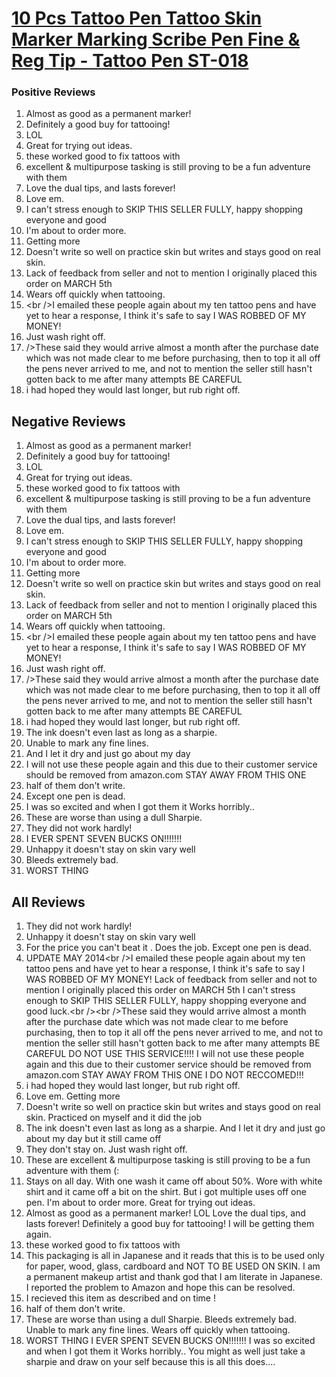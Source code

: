 # [10 Pcs Tattoo Pen Tattoo Skin Marker Marking Scribe Pen Fine &amp; Reg Tip - Tattoo Pen ST-018](https://products.checkmycream.com/products/10-Pcs-Tattoo-Pen-Tattoo-Skin-Marker-Marking-Scribe-Pen-Fine-and-Reg-Tip-Tattoo-Pen-ST-018.html)

### Positive Reviews

<ol>
      <li>Almost as good as a permanent marker!</li>
      <li>Definitely a good buy for tattooing!</li>
      <li>LOL  </li>
      <li>Great for trying out ideas.</li>
      <li>these worked good to fix tattoos with</li>
      <li>excellent &amp; multipurpose tasking is still proving to be a fun adventure with them</li>
      <li>Love the dual tips, and lasts forever!</li>
      <li>Love em.</li>
      <li>I can&#x27;t stress enough to SKIP THIS SELLER FULLY, happy shopping everyone and good</li>
      <li>I&#x27;m about to order more.  </li>
      <li>Getting more</li>
      <li>Doesn&#x27;t write so well on practice skin but writes and stays good on real skin.</li>
      <li>Lack of feedback from seller and not to mention I originally placed this order on MARCH 5th</li>
      <li>Wears off quickly when tattooing.</li>
      <li>&lt;br /&gt;I emailed these people again about my ten tattoo pens and have yet to hear a response, I think it&#x27;s safe to say I WAS ROBBED OF MY MONEY!</li>
      <li>Just wash right off.</li>
      <li>/&gt;These said they would arrive almost a month after the purchase date which was not made clear to me before purchasing, then to top it all off the pens never arrived to me, and not to mention the seller still hasn&#x27;t gotten back to me after many attempts BE CAREFUL</li>
      <li>i had hoped they would last longer, but rub right off.</li>
</ol>


<h2>Negative Reviews</h2>
<ol>
<li> Almost as good as a permanent marker!</li>
<li> Definitely a good buy for tattooing!</li>
<li> LOL  </li>
<li> Great for trying out ideas.</li>
<li> these worked good to fix tattoos with</li>
<li> excellent &amp; multipurpose tasking is still proving to be a fun adventure with them</li>
<li> Love the dual tips, and lasts forever!</li>
<li> Love em.</li>
<li> I can&#x27;t stress enough to SKIP THIS SELLER FULLY, happy shopping everyone and good</li>
<li> I&#x27;m about to order more.  </li>
<li> Getting more</li>
<li> Doesn&#x27;t write so well on practice skin but writes and stays good on real skin.</li>
<li> Lack of feedback from seller and not to mention I originally placed this order on MARCH 5th</li>
<li> Wears off quickly when tattooing.</li>
<li> &lt;br /&gt;I emailed these people again about my ten tattoo pens and have yet to hear a response, I think it&#x27;s safe to say I WAS ROBBED OF MY MONEY!</li>
<li> Just wash right off.</li>
<li> /&gt;These said they would arrive almost a month after the purchase date which was not made clear to me before purchasing, then to top it all off the pens never arrived to me, and not to mention the seller still hasn&#x27;t gotten back to me after many attempts BE CAREFUL</li>
<li> i had hoped they would last longer, but rub right off.</li>
<li> The ink doesn&#x27;t even last as long as a sharpie.</li>
<li> Unable to mark any fine lines.</li>
<li> And I let it dry and just go about my day</li>
<li> I will not use these people again and this due to their customer service should be removed from amazon.com STAY AWAY FROM THIS ONE</li>
<li> half of them don&#x27;t write.</li>
<li> Except  one pen is dead.</li>
<li> I was so excited and when I got them it Works horribly..</li>
<li> These are worse than using a dull Sharpie.</li>
<li> They did not work hardly!</li>
<li> I EVER SPENT SEVEN BUCKS ON!!!!!!!</li>
<li> Unhappy it doesn&#x27;t stay on skin vary well</li>
<li> Bleeds extremely bad.</li>
<li> WORST THING</li>
</ol>

<h2>All Reviews</h2>

<ol>
    <li> They did not work hardly!</li>
    <li> Unhappy it doesn&#x27;t stay on skin vary well</li>
    <li> For the price you can&#x27;t beat  it .  Does the job. Except  one pen is dead.</li>
    <li> UPDATE MAY 2014&lt;br /&gt;I emailed these people again about my ten tattoo pens and have yet to hear a response, I think it&#x27;s safe to say I WAS ROBBED OF MY MONEY! Lack of feedback from seller and not to mention I originally placed this order on MARCH 5th I can&#x27;t stress enough to SKIP THIS SELLER FULLY, happy shopping everyone and good luck.&lt;br /&gt;&lt;br /&gt;These said they would arrive almost a month after the purchase date which was not made clear to me before purchasing, then to top it all off the pens never arrived to me, and not to mention the seller still hasn&#x27;t gotten back to me after many attempts BE CAREFUL DO NOT USE THIS SERVICE!!!! I will not use these people again and this due to their customer service should be removed from amazon.com STAY AWAY FROM THIS ONE I DO NOT RECCOMED!!!</li>
    <li> i had hoped they would last longer, but rub right off.</li>
    <li> Love em. Getting more</li>
    <li> Doesn&#x27;t write so well on practice skin but writes and stays good on real skin. Practiced on myself and it did the job</li>
    <li> The ink doesn&#x27;t even last as long as a sharpie. And I let it dry and just go about my day but it still came off</li>
    <li> They don&#x27;t stay on. Just wash right off.</li>
    <li> These are excellent &amp; multipurpose tasking is still proving to be a fun adventure with them (:</li>
    <li> Stays on all day.  With one wash it came off about 50%.  Wore with white shirt and it came off a bit on the shirt.  But i got multiple uses off one pen.  I&#x27;m about to order more.  Great for trying out ideas.</li>
    <li> Almost as good as a permanent marker! LOL  Love the dual tips, and lasts forever! Definitely a good buy for tattooing! I will be getting them again.</li>
    <li> these worked good to fix tattoos with</li>
    <li> This packaging is all in Japanese and it reads that this is to be used only for paper, wood, glass, cardboard and NOT TO BE USED ON SKIN. I am a permanent makeup artist and thank god that I am literate in Japanese. I reported the problem to Amazon and hope this can be resolved.</li>
    <li> I recieved this item as described and on time !</li>
    <li> half of them don&#x27;t write.</li>
    <li> These are worse than using a dull Sharpie. Bleeds extremely bad. Unable to mark any fine lines. Wears off quickly when tattooing.</li>
    <li> WORST THING I EVER SPENT SEVEN BUCKS ON!!!!!!! I was so excited and when I got them it Works horribly.. You might as well just take a sharpie and draw on your self because this is all this does....</li>
</ol>




